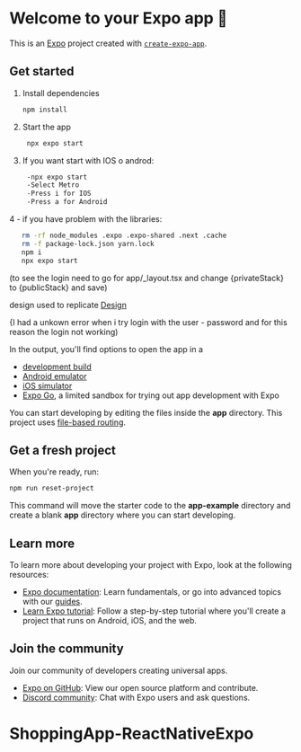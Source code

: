 # Welcome to your Expo app 👋

This is an [Expo](https://expo.dev) project created with [`create-expo-app`](https://www.npmjs.com/package/create-expo-app).

## Get started

1. Install dependencies

   ```bash
   npm install
   ```

2. Start the app

   ```bash
    npx expo start
   ```

3. If you want start with IOS o androd:

   ```bash
    -npx expo start
    -Select Metro
    -Press i for IOS
    -Press a for Android
   ```

4 - if you have problem with the libraries:

 ```bash
    rm -rf node_modules .expo .expo-shared .next .cache
    rm -f package-lock.json yarn.lock
    npm i
    npx expo start
   ```

(to see the login need to go for app/_layout.tsx and change {privateStack} to {publicStack} and save)

design used to replicate [Design](https://www.behance.net/gallery/107120839/Free-Mobile-AppE-commerce-templateFigmaUIStoreShop)

{I had a unkown error when i try login with the user - password and for this reason the login not working) 

In the output, you'll find options to open the app in a

- [development build](https://docs.expo.dev/develop/development-builds/introduction/)
- [Android emulator](https://docs.expo.dev/workflow/android-studio-emulator/)
- [iOS simulator](https://docs.expo.dev/workflow/ios-simulator/)
- [Expo Go](https://expo.dev/go), a limited sandbox for trying out app development with Expo

You can start developing by editing the files inside the **app** directory. This project uses [file-based routing](https://docs.expo.dev/router/introduction).

## Get a fresh project

When you're ready, run:

```bash
npm run reset-project
```

This command will move the starter code to the **app-example** directory and create a blank **app** directory where you can start developing.

## Learn more

To learn more about developing your project with Expo, look at the following resources:

- [Expo documentation](https://docs.expo.dev/): Learn fundamentals, or go into advanced topics with our [guides](https://docs.expo.dev/guides).
- [Learn Expo tutorial](https://docs.expo.dev/tutorial/introduction/): Follow a step-by-step tutorial where you'll create a project that runs on Android, iOS, and the web.

## Join the community

Join our community of developers creating universal apps.

- [Expo on GitHub](https://github.com/expo/expo): View our open source platform and contribute.
- [Discord community](https://chat.expo.dev): Chat with Expo users and ask questions.
# ShoppingApp-ReactNativeExpo

